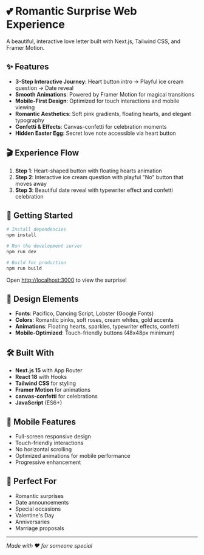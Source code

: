 # 💕 Romantic Surprise Web Experience

A beautiful, interactive love letter built with Next.js, Tailwind CSS, and Framer Motion.

## ✨ Features

- **3-Step Interactive Journey**: Heart button intro → Playful ice cream question → Date reveal
- **Smooth Animations**: Powered by Framer Motion for magical transitions
- **Mobile-First Design**: Optimized for touch interactions and mobile viewing
- **Romantic Aesthetics**: Soft pink gradients, floating hearts, and elegant typography
- **Confetti & Effects**: Canvas-confetti for celebration moments
- **Hidden Easter Egg**: Secret love note accessible via heart button

## 🎬 Experience Flow

1. **Step 1**: Heart-shaped button with floating hearts animation
2. **Step 2**: Interactive ice cream question with playful "No" button that moves away
3. **Step 3**: Beautiful date reveal with typewriter effect and confetti celebration

## 🚀 Getting Started

```bash
# Install dependencies
npm install

# Run the development server
npm run dev

# Build for production
npm run build
```

Open [http://localhost:3000](http://localhost:3000) to view the surprise!

## 🎨 Design Elements

- **Fonts**: Pacifico, Dancing Script, Lobster (Google Fonts)
- **Colors**: Romantic pinks, soft roses, cream whites, gold accents
- **Animations**: Floating hearts, sparkles, typewriter effects, confetti
- **Mobile-Optimized**: Touch-friendly buttons (48x48px minimum)

## 🛠️ Built With

- **Next.js 15** with App Router
- **React 18** with Hooks
- **Tailwind CSS** for styling
- **Framer Motion** for animations
- **canvas-confetti** for celebrations
- **JavaScript** (ES6+)

## 📱 Mobile Features

- Full-screen responsive design
- Touch-friendly interactions
- No horizontal scrolling
- Optimized animations for mobile performance
- Progressive enhancement

## 💝 Perfect For

- Romantic surprises
- Date announcements
- Special occasions
- Valentine's Day
- Anniversaries
- Marriage proposals

---

*Made with ❤️ for someone special*
